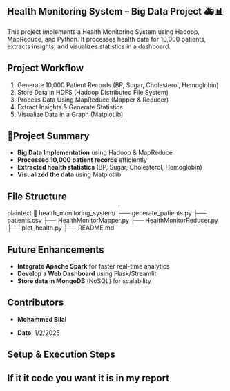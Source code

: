 ## Health Monitoring System – Big Data Project 🚑📊

This project implements a Health Monitoring System using Hadoop, MapReduce, and Python. It processes health data for 10,000 patients, extracts insights, and visualizes statistics in a dashboard.

## Project Workflow
1. Generate 10,000 Patient Records (BP, Sugar, Cholesterol, Hemoglobin)
2. Store Data in HDFS (Hadoop Distributed File System)
3. Process Data Using MapReduce (Mapper & Reducer)
4. Extract Insights & Generate Statistics
5. Visualize Data in a Graph (Matplotlib)

## 🚀Project Summary

- **Big Data Implementation** using Hadoop & MapReduce
- **Processed 10,000 patient records** efficiently
- **Extracted health statistics** (BP, Sugar, Cholesterol, Hemoglobin)
- **Visualized the data** using Matplotlib

## File Structure

plaintext
📁 health_monitoring_system/
├── generate_patients.py
├── patients.csv
├── HealthMonitorMapper.py
├── HealthMonitorReducer.py
├── plot_health.py
├── README.md

## Future Enhancements
- **Integrate Apache Spark** for faster real-time analytics
- **Develop a Web Dashboard** using Flask/Streamlit
- **Store data in MongoDB** (NoSQL) for scalability

## Contributors
- **Mohammed Bilal**

- **Date**: 1/2/2025

## Setup & Execution Steps
## If it it code you want it is in my report 
